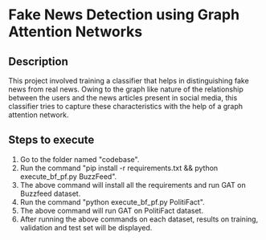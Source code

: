 # Fake News Detection using Graph Attention Networks

## Description
This project involved training a classifier that helps in distinguishing fake news from real news. Owing to the graph like nature of the relationship between the users and the news articles present in social media, this classifier tries to capture these characteristics with the help of a graph attention network.

## Steps to execute
1. Go to the folder named "codebase".
2. Run the command "pip install -r requirements.txt && python execute_bf_pf.py BuzzFeed".
3. The above command will install all the requirements and run GAT on Buzzfeed dataset.
4. Run the command "python execute_bf_pf.py PolitiFact".
5. The above command will run GAT on PolitiFact dataset.
6. After running the above commands on each dataset, results on training, validation and test set will be displayed.
